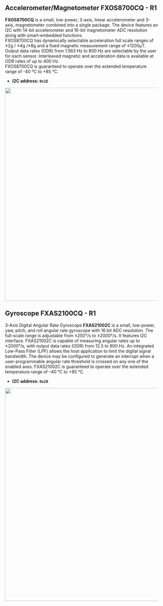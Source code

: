 ## Accelerometer/Magnetometer FXOS8700CQ - R1

**FXOS8700CQ** is a small, low-power, 3-axis, linear accelerometer and 3-axis, magnetometer combined into a single package. The device features an I2C with 14-bit accelerometer and 16-bit magnetometer ADC resolution along with smart-embedded functions.  
FXOS8700CQ has dynamically selectable acceleration full scale ranges of ±2g / ±4g /±8g and a fixed magnetic measurement range of ±1200μT. Output data rates (ODR) from 1.563 Hz to 800 Hz are selectable by the user for each sensor. Interleaved magnetic and acceleration data is available at ODR rates of up to 400 Hz.  
FXOS8700CQ is guaranteed to operate over the extended temperature range of -40 °C to +85 °C.

* **I2C address: `0x1E`**

<a href="../img/accmag_fxos8700.png" target="_blank"><img style="width:700px; " src="../img/accmag_fxos8700.png"></a>

## Gyroscope FXAS2100CQ - R1

3-Axis Digital Angular Rate Gyroscope **FXAS21002C** is a small, low-power, yaw, pitch, and roll angular rate gyroscope with 16 bit ADC resolution. The full-scale range is adjustable from ±250°/s to ±2000°/s. It features I2C interface. FXAS21002C is capable of measuring angular rates up to ±2000°/s, with output data rates (ODR) from 12.5 to 800 Hz.
An integrated Low-Pass Filter (LPF) allows the host application to limit the digital signal bandwidth. The device may be configured to generate an interrupt when a user-programmable angular rate threshold is crossed on any one of the enabled axes. FXAS21002C is guaranteed to operate over the extended temperature range of –40 °C to +85 °C.

* **I2C address: `0x20`**

<a href="../img/gyro_fxas2100.png" target="_blank"><img style="width:700px; " src="../img/gyro_fxas2100.png"></a>
